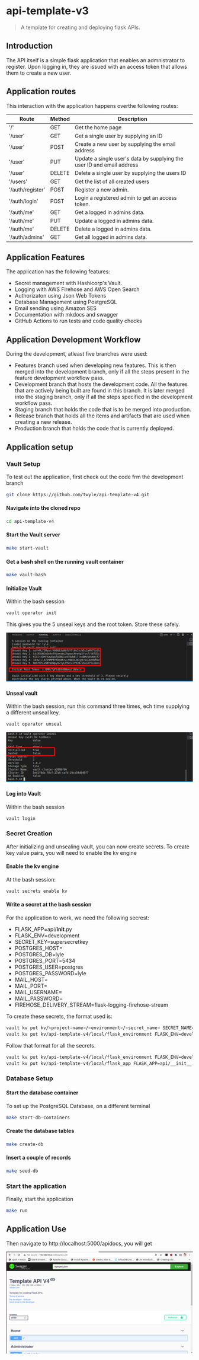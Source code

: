 # api-template-v3
> A template for creating and deploying flask APIs.

## Introduction

The API itself is a simple flask application that enables an admnistrator to register. Upon logging in, they are issued with an access token that allows them to create a new user.

## Application routes

This interaction with the application happens overthe following routes:

| Route       | Method      | Description      |
| ----------- | ----------- |----------------- |
| '/'         | GET         | Get the home page |
| '/user'     | GET         | Get a single user by supplying an ID |
| '/user'     | POST        | Create a new user by supplying the email address |
| '/user'     | PUT         | Update a single user's data by supplying the user ID and email address |
| '/user'     | DELETE      | Delete a single user by supplying the users ID |
| '/users'    | GET         | Get the list of all created users |
| '/auth/register'     | POST         | Register a new admin. |
| '/auth/login'     | POST         | Login a registered admin to get an access token. |
| '/auth/me'     | GET         | Get a logged in admins data. |
| '/auth/me'     | PUT         | Update a logged in admins data. |
| '/auth/me'     | DELETE      | Delete a logged in admins data. |
| '/auth/admins'     | GET         | Get all logged in admins data. |

## Application Features

The application has the following features:

- Secret management with Hashicorp's Vault.
- Logging with AWS Firehose and AWS Open Search
- Authorizaton using Json Web Tokens
- Database Management using PostgreSQL
- Email sending using Amazon SES
- Documentation with mkdocs and swagger
- GitHub Actions to run tests and code quality checks

## Application Development Workflow

During the development, atleast five branches were used:
- Features branch used when developing new features. This is then merged into the development branch, only if all the steps present in the feature development workflow pass.
- Development branch that hosts the development code. All the features that are actively being built are found in this branch. It is later merged into the staging branch, only if all the steps specified in the development workflow pass.
- Staging branch that holds the code that is to be merged into production.
- Release branch that holds all the items and artifacts that are used when creating a new release.
- Production branch that holds the code that is currently deployed.

## Application setup

### Vault Setup

To test out the application, first check out the code frm the development branch

```sh
git clone https://github.com/twyle/api-template-v4.git
```

#### Navigate into the cloned repo

```sh
cd api-template-v4
```

#### Start the Vault server

```sh
make start-vault
```

#### Get a bash shell on the running vault container

```sh
make vault-bash
```

#### Initialize Vault

Within the bash session

```sh
vault operator init
```

This gives you the 5 unseal keys and the root token. Store these safely.


![](vault-init.png)

#### Unseal vault

Within the bash session, run this command three times, ech time supplying a different unseal key.

```sh
vault operator unseal
```

![](vault-unsealed.png)

#### Log into Vault

Within the bash session

```sh
vault login
```

### Secret Creation

After initializing and unsealing vault, you can now create secrets. To create key value pairs, you will need to enable the kv engine

#### Enable the kv engine

At the bash session:

```sh
vault secrets enable kv
```

#### Write a secret at the bash session

For the application to work, we need the following secrest:

- FLASK_APP=api/__init__.py
- FLASK_ENV=development
- SECRET_KEY=supersecretkey
- POSTGRES_HOST=<YOUR-IP-ADDRESS>
- POSTGRES_DB=lyle
- POSTGRES_PORT=5434
- POSTGRES_USER=postgres
- POSTGRES_PASSWORD=lyle
- MAIL_HOST=<YOUR-MAIL-HOST>
- MAIL_PORT=<YOUR-MAIL-PORT>
- MAIL_USERNAME=<YOUR-USER-NAME>
- MAIL_PASSWORD=<YOUR-PASSWORD>
- FIREHOSE_DELIVERY_STREAM=flask-logging-firehose-stream

To create these secrets, the format used is:

 ```sh
 vault kv put kv/<project-name>/<environment>/<secret_name> SECRET_NAME=value i.e
 vault kv put kv/api-template-v4/local/flask_environment FLASK_ENV=development
 ```

Follow that format for all the secrets.

```sh
vault kv put kv/api-template-v4/local/flask_environment FLASK_ENV=development
vault kv put kv/api-template-v4/local/flask_app FLASK_APP=api/__init__.py
```

### Database Setup

#### Start the database container

To set up the PostgreSQL Database, on a different terminal

```sh
make start-db-containers
```

#### Create the database tables

```sh
make create-db
```

#### Insert a couple of records
```sh
make seed-db
```

### Start the application

Finally, start the application

```sh
make run
```
## Application Use

Then navigate to http://localhost:5000/apidocs, you will get

![](api-docs.png)











